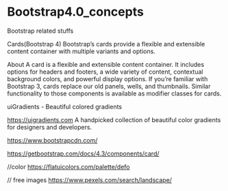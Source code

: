 # Bootstrap4.0_concepts
Bootstrap related stuffs


Cards(Bootstrap 4)
Bootstrap’s cards provide a flexible and extensible content container with multiple variants and options.

About
A card is a flexible and extensible content container. It includes options for headers and footers, a wide variety of content, contextual background colors, and powerful display options. If you’re familiar with Bootstrap 3, cards replace our old panels, wells, and thumbnails. Similar functionality to those components is available as modifier classes for cards.

uiGradients - Beautiful colored gradients

https://uigradients.com
A handpicked collection of beautiful color gradients for designers and developers.

https://www.bootstrapcdn.com/

https://getbootstrap.com/docs/4.3/components/card/

//color
https://flatuicolors.com/palette/defo

// free images 
https://www.pexels.com/search/landscape/